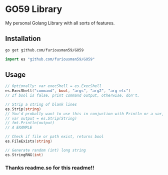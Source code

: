 
# GO59 Library 

My personal Golang Library with all sorts of features.


## Installation


```bash
go get github.com/furiousman59/GO59
```

```go
import es "github.com/furiousman59/GO59"
```
## Usage

```go
// Optionally: var execShell = es.ExecShell
es.ExecShell("command", bool, "args", "arg2", "arg etc")
// If bool is false, print command output, otherwise, don't.

// Strip a string of blank lines
es.Strip(string)
// You'd probally want to use this in conjuction with Println or a var, so 
// var output = es.Strip(String)
// fmt.Println(output) 
// A EXAMPLE

// Check if file or path exist, returns bool 
es.FileExists(string)

// Generate random (int) long string
es.StringRNG(int)
```

### Thanks readme.so for this readme!!
